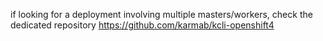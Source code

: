 if looking for a deployment involving multiple masters/workers, check the dedicated repository https://github.com/karmab/kcli-openshift4
